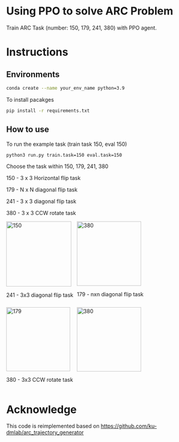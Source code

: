 # Using PPO to solve ARC Problem
Train ARC Task (number: 150, 179, 241, 380) with PPO agent.

# Instructions

## Environments
```bash
conda create --name your_env_name python=3.9
```

To install pacakges
```bash
pip install -r requirements.txt
```

## How to use

To run the example task (train task 150, eval 150)
```bash
python3 run.py train.task=150 eval.task=150
```

Choose the task within 150, 179, 241, 380

150 - 3 x 3 Horizontal flip task

179 - N x N diagonal flip task

241 - 3 x 3 diagonal flip task

380 - 3 x 3 CCW rotate task


<div style="display: flex; flex-wrap: wrap; gap: 10px;">
  <div>
    <img width="173" alt="150" src="https://github.com/user-attachments/assets/5f68b706-51af-4416-977e-51044cf36ada">
    <p>241 - 3x3 diagonal flip task</p>
  </div>
  <div>
    <img width="171" alt="380" src="https://github.com/user-attachments/assets/a55c2f2b-22f4-41c5-8942-8acd531f5685">
    <p>179 - nxn diagonal flip task</p>
  </div>
  <div>
    <img width="170" alt="179" src="https://github.com/user-attachments/assets/ea04a9bd-4175-4ca5-9c51-f19682491e40">
    <p>380 - 3x3 CCW rotate task</p>
  </div>
  <div>
    <img width="171" alt="380" src="https://github.com/user-attachments/assets/a55c2f2b-22f4-41c5-8942-8acd531f5685">
  </div>
</div>


# Acknowledge

This code is reimplemented based on https://github.com/ku-dmlab/arc_trajectory_generator
